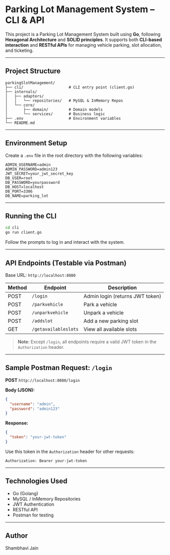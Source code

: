 
#  Parking Lot Management System – CLI & API

This project is a Parking Lot Management System built using **Go**, following **Hexagonal Architecture** and **SOLID principles**. It supports both **CLI-based interaction** and **RESTful APIs** for managing vehicle parking, slot allocation, and ticketing.

---

##  Project Structure

```
parkingSlotManagement/
├── cli/                    # CLI entry point (client.go)
├── internals/
│   ├── adapters/
│   │   └── repositories/   # MySQL & InMemory Repos
│   └── core/
│       ├── domain/         # Domain models
│       └── services/       # Business logic
├── .env                    # Environment variables
└── README.md
```

---

##  Environment Setup

Create a `.env` file in the root directory with the following variables:

```env
ADMIN_USERNAME=admin
ADMIN_PASSWORD=admin123
JWT_SECRET=your_jwt_secret_key
DB_USER=root
DB_PASSWORD=yourpassword
DB_HOST=localhost
DB_PORT=3306
DB_NAME=parking_lot
```

---

## Running the CLI

```bash
cd cli
go run client.go
```

Follow the prompts to log in and interact with the system.

---

##  API Endpoints (Testable via Postman)

Base URL: `http://localhost:8080`

| Method | Endpoint              | Description                        |
|--------|-----------------------|------------------------------------|
| POST   | `/login`              | Admin login (returns JWT token)    |
| POST   | `/parkvehicle`        | Park a vehicle                     |
| POST   | `/unparkvehicle`      | Unpark a vehicle                   |
| POST   | `/addslot`            | Add a new parking slot             |
| GET    | `/getavailableslots`  | View all available slots           |

>  **Note**: Except `/login`, all endpoints require a valid JWT token in the `Authorization` header.

---

##  Sample Postman Request: `/login`

**POST** `http://localhost:8080/login`

**Body (JSON):**
```json
{
  "username": "admin",
  "password": "admin123"
}
```

**Response:**
```json
{
  "token": "your-jwt-token"
}
```

Use this token in the `Authorization` header for other requests:

```
Authorization: Bearer your-jwt-token
```

---


##  Technologies Used

- Go (Golang)
- MySQL / InMemory Repositories
- JWT Authentication
- RESTful API
- Postman for testing

---

## Author

Shambhavi Jain

